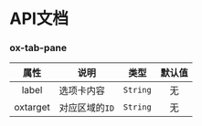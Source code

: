 # API文档

### ox-tab-pane


| 属性  | 说明 | 类型 | 默认值 |
| :---: | ---- |:--:|:--:|
| label |选项卡内容|`String`|无
| oxtarget |对应区域的`ID`|`String`|无
 